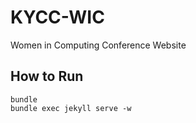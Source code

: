# KYCC-WIC

Women in Computing Conference Website

## How to Run

    bundle
    bundle exec jekyll serve -w
